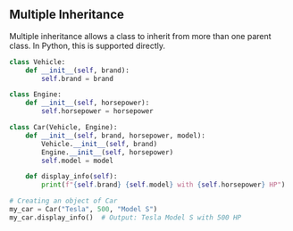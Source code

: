 ## Multiple Inheritance

Multiple inheritance allows a class to inherit from more than one parent class. In Python, this is supported directly.


```python
class Vehicle:
    def __init__(self, brand):
        self.brand = brand

class Engine:
    def __init__(self, horsepower):
        self.horsepower = horsepower

class Car(Vehicle, Engine):
    def __init__(self, brand, horsepower, model):
        Vehicle.__init__(self, brand)
        Engine.__init__(self, horsepower)
        self.model = model

    def display_info(self):
        print(f"{self.brand} {self.model} with {self.horsepower} HP")

# Creating an object of Car
my_car = Car("Tesla", 500, "Model S")
my_car.display_info()  # Output: Tesla Model S with 500 HP
